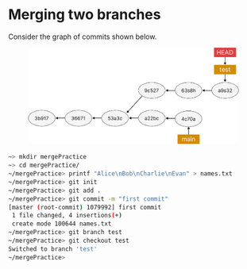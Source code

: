 # Merging two branches

Consider the graph of commits shown below.&#x20;

<figure><img src="../../.gitbook/assets/Group 47 (1).png" alt="" width="563"><figcaption></figcaption></figure>

```bash
~> mkdir mergePractice
~> cd mergePractice/
~/mergePractice> printf "Alice\nBob\nCharlie\nEvan" > names.txt
~/mergePractice> git init
~/mergePractice> git add .
~/mergePractice> git commit -m "first commit"
[master (root-commit) 1079992] first commit
 1 file changed, 4 insertions(+)
 create mode 100644 names.txt
~/mergePractice> git branch test
~/mergePractice> git checkout test
Switched to branch 'test'
~/mergePractice> 

```
